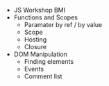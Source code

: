 * JS Workshop BMI
* Functions and Scopes
  * Paramater by ref / by value
  * Scope
  * Hosting
  * Closure
* DOM Manipulation
  * Finding elements
  * Events
  * Comment list 
